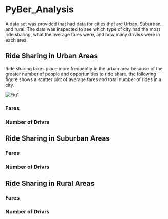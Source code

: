 # PyBer_Analysis 
A data set was provided that had data for cities that are Urban, Suburban, and rural.  The data was inspected to see which type of city had the most ride sharing, what the average fares were, and how many drivers were in each area. 

## Ride Sharing in Urban Areas
Ride sharing takes place more frequently in the urban area because of the greater number of people and opportunities to ride share. 
the following figure shows a scatter plot of average fares and total number of rides in a city.

![Fig1](https://user-images.githubusercontent.com/117044267/207085934-c5e9c8f3-e20a-4578-95cc-65152ef43702.png)

### Fares 

### Number of Drivrs

## Ride Sharing in Suburban Areas

### Fares 

### Number of Drivrs

## Ride Sharing in Rural Areas

### Fares 

### Number of Drivrs
